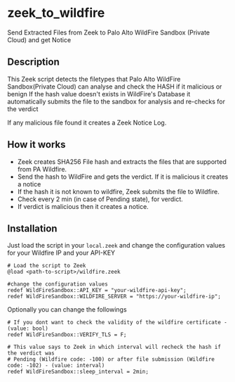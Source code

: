 # zeek_to_wildfire
Send Extracted Files from Zeek to Palo Alto  WildFire Sandbox (Private Cloud) and get Notice

## Description

This Zeek script detects the filetypes that Palo Alto WildFire Sandbox(Private Cloud) can analyse and check the HASH if it malicious or benign
If the hash value doesn't exists in WildFire's Database it automatically submits the file to the sandbox for analysis and re-checks for the verdict

If any malicious file found it creates a Zeek Notice Log.

## How it works

- Zeek creates SHA256 File hash and extracts the files that are supported from PA Wildfire.
- Send the hash to WildFire and gets the verdict. If it is malicious it creates a notice
- If the hash it is not known to wildfire, Zeek submits the file to Wildfire.
- Check every 2 min (in case of Pending state), for verdict.
- If verdict is malicious then it creates a notice.

## Installation
Just load the script in your `local.zeek` and change the configuration values for your Wildfire IP and your API-KEY 

```
# Load the script to Zeek
@load <path-to-script>/wildfire.zeek

#change the configuration values
redef WildFireSandbox::API_KEY = "your-wildfire-api-key";
redef WildFireSandbox::WILDFIRE_SERVER = "https://your-wildfire-ip";
```

Optionally you can change the followings
```
# If you dont want to check the validity of the wildfire certificate - (value: bool)
redef WildFireSandbox::VERIFY_TLS = F;

# This value says to Zeek in which interval will recheck the hash if the verdict was
# Pending (Wildfire code: -100) or after file submission (Wildfire code: -102) - (value: interval)
redef WildFireSandbox::sleep_interval = 2min;
```


